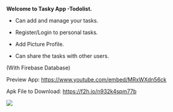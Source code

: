 **Welcome to Tasky App -Todolist.**

* Can add and manage your tasks.

* Register/Login to personal tasks.

* Add Picture Profile.

* Can share the tasks with other users. 

(With Firebase Database)


Preview App: 
https://www.youtube.com/embed/MRxWXdn56ck

Apk File to Download:
https://f2h.io/n932k4spm77b

![](https://i.ibb.co/K2hdTWQ/Whats-App-Image-2021-09-29-at-18-15-53-2.jpg)
